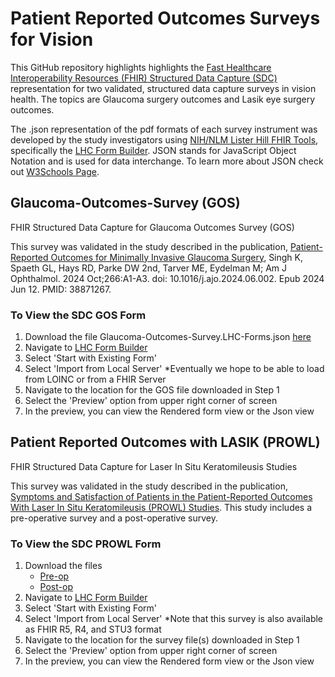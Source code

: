 # Patient Reported Outcomes Surveys for Vision

This GitHub repository highlights highlights the [Fast Healthcare Interoperability Resources (FHIR) Structured Data Capture (SDC)](https://build.fhir.org/ig/HL7/sdc/) representation for two validated, structured data capture surveys in vision health. The topics are Glaucoma surgery outcomes and Lasik eye surgery outcomes. 

The .json representation of the pdf formats of each survey instrument was developed by the study investigators using [NIH/NLM Lister Hill FHIR Tools](https://lhcforms.nlm.nih.gov/), specifically the [LHC Form Builder](https://formbuilder.nlm.nih.gov/). JSON stands for JavaScript Object Notation and is used for data interchange. To learn more about JSON check out [W3Schools Page](https://www.w3schools.com/whatis/whatis_json.asp).

## Glaucoma-Outcomes-Survey (GOS)
FHIR Structured Data Capture for Glaucoma Outcomes Survey (GOS)

This survey was validated in the study described in the publication, [Patient-Reported Outcomes for Minimally Invasive Glaucoma Surgery](https://pubmed.ncbi.nlm.nih.gov/38871267/), Singh K, Spaeth GL, Hays RD, Parke DW 2nd, Tarver ME, Eydelman M; Am J Ophthalmol. 2024 Oct;266:A1-A3. doi: 10.1016/j.ajo.2024.06.002. Epub 2024 Jun 12. PMID: 38871267.

### To View the SDC GOS Form
1. Download the file Glaucoma-Outcomes-Survey.LHC-Forms.json [here](https://github.com/goetzke2/Glaucoma-Outcomes-Survey/blob/main/Glaucoma-Outcomes-Survey.LHC-Forms.json)
2. Navigate to [LHC Form Builder](https://formbuilder.nlm.nih.gov/)
3. Select 'Start with Existing Form'
4. Select 'Import from Local Server' *Eventually we hope to be able to load from LOINC or from a FHIR Server
5. Navigate to the location for the GOS file downloaded in Step 1
6. Select the 'Preview' option from upper right corner of screen
7. In the preview, you can view the Rendered form view or the Json view

## Patient Reported Outcomes with LASIK (PROWL)
FHIR Structured Data Capture for Laser In Situ Keratomileusis Studies

This survey was validated in the study described in the publication, [Symptoms and Satisfaction of Patients in the Patient-Reported Outcomes With Laser In Situ Keratomileusis (PROWL) Studies](https://pubmed.ncbi.nlm.nih.gov/27893066/). This study includes a pre-operative survey and a post-operative survey. 

### To View the SDC PROWL Form
1. Download the files
     - [Pre-op]()
     - [Post-op]()
3. Navigate to [LHC Form Builder](https://formbuilder.nlm.nih.gov/)
4. Select 'Start with Existing Form'
5. Select 'Import from Local Server' *Note that this survey is also available as FHIR R5, R4, and STU3 format
6. Navigate to the location for the survey file(s) downloaded in Step 1
7. Select the 'Preview' option from upper right corner of screen
8. In the preview, you can view the Rendered form view or the Json view
